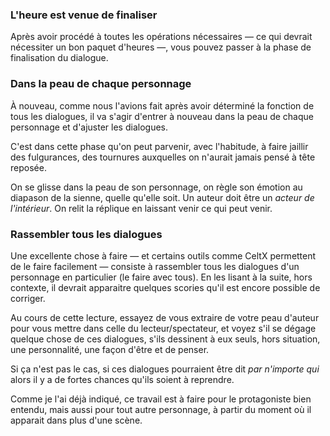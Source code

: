 <!-- Page: #412 Finalisation du dialogue -->

### L'heure est venue de finaliser

Après avoir procédé à toutes les opérations nécessaires — ce qui devrait nécessiter un bon paquet d'heures —, vous pouvez passer à la phase de finalisation du dialogue.

### Dans la peau de chaque personnage

À nouveau, comme nous l'avions fait après avoir déterminé la fonction de tous les dialogues, il va s'agir d'entrer à nouveau dans la peau de chaque personnage et d'ajuster les dialogues.

C'est dans cette phase qu'on peut parvenir, avec l'habitude, à faire jaillir des fulgurances, des tournures auxquelles on n'aurait jamais pensé à tête reposée.

On se glisse dans la peau de son personnage, on règle son émotion au diapason de la sienne, quelle qu'elle soit. Un auteur doit être un *acteur de l'intérieur*. On relit la réplique en laissant venir ce qui peut venir.

### Rassembler tous les dialogues

Une excellente chose à faire — et certains outils comme CeltX permettent de le faire facilement — consiste à rassembler tous les dialogues d'un personnage en particulier (le faire avec tous). En les lisant à la suite, hors contexte, il devrait apparaitre quelques scories qu'il est encore possible de corriger.

Au cours de cette lecture, essayez de vous extraire de votre peau d'auteur pour vous mettre dans celle du lecteur/spectateur, et voyez s'il se dégage quelque chose de ces dialogues, s'ils dessinent à eux seuls, hors situation, une personnalité, une façon d'être et de penser.

Si ça n'est pas le cas, si ces dialogues pourraient être dit *par n'importe qui* alors il y a de fortes chances qu'ils soient à reprendre.

Comme je l'ai déjà indiqué, ce travail est à faire pour le protagoniste bien entendu, mais aussi pour tout autre personnage, à partir du moment où il apparait dans plus d'une scène.